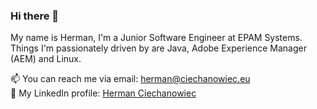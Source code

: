 ### Hi there 👋

My name is Herman, I'm a Junior Software Engineer at EPAM Systems. Things I'm passionately driven by are Java, Adobe Experience Manager (AEM) and Linux.

📫 You can reach me via email: herman@ciechanowiec.eu <br>
💼 My LinkedIn profile: [Herman Ciechanowiec](https://www.linkedin.com/in/ciechanowiec/)<br/>
